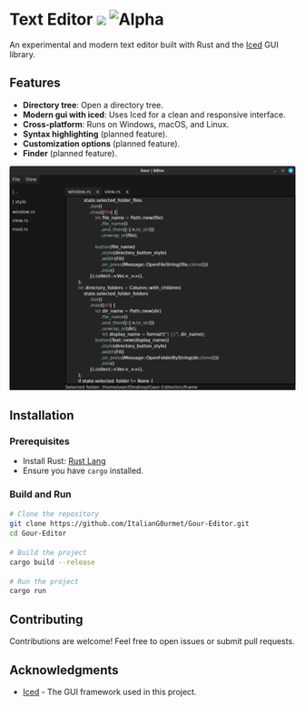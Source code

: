 # Text Editor ![](https://img.shields.io/badge/Platform-Linux-only-blue) ![Alpha](https://img.shields.io/badge/Status-Alpha-red)

An experimental and modern text editor built with Rust and the [Iced](https://github.com/iced-rs/iced) GUI library.

## Features

- **Directory tree**: Open a directory tree.
- **Modern gui with iced**: Uses Iced for a clean and responsive interface.
- **Cross-platform**: Runs on Windows, macOS, and Linux.
- **Syntax highlighting** (planned feature).
- **Customization options** (planned feature).
- **Finder** (planned feature).


![Gourmet Text Editor](img.png)

## Installation

### Prerequisites
- Install Rust: [Rust Lang](https://www.rust-lang.org/)
- Ensure you have `cargo` installed.

### Build and Run
```sh
# Clone the repository
git clone https://github.com/ItalianG0urmet/Gour-Editor.git
cd Gour-Editor

# Build the project
cargo build --release

# Run the project
cargo run
```


## Contributing
Contributions are welcome! Feel free to open issues or submit pull requests.

## Acknowledgments
- [Iced](https://github.com/iced-rs/iced) - The GUI framework used in this project.
